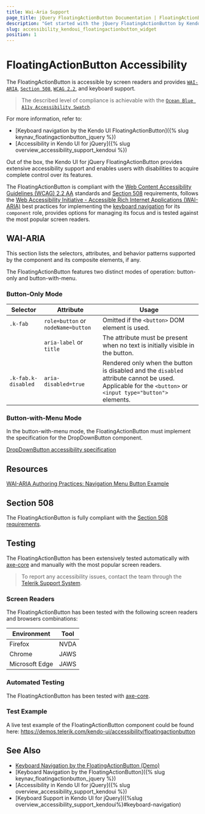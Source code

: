```yaml
---
title: Wai-Aria Support
page_title: jQuery FloatingActionButton Documentation | FloatingActionButton Accessibility
description: "Get started with the jQuery FloatingActionButton by Kendo UI and learn about its accessibility support for WAI-ARIA, Section 508, and WCAG 2.2."
slug: accessibility_kendoui_floatingactionbutton_widget
position: 1
---
```


# FloatingActionButton Accessibility

The FloatingActionButton is accessible by screen readers and provides [`WAI-ARIA`](https://www.w3.org/WAI/ARIA/apg/), [`Section 508`](https://www.section508.gov/), [`WCAG 2.2`](https://www.w3.org/TR/WCAG22/), and keyboard support.

> The described level of compliance is achievable with the [`Ocean Blue A11y Accessibility Swatch`](/accessibility/themes-swatches).

For more information, refer to:
* [Keyboard navigation by the Kendo UI FloatingActionButton]({% slug keynav_floatingactionbutton_jquery %})
* [Accessibility in Kendo UI for jQuery]({% slug overview_accessibility_support_kendoui %})




Out of the box, the Kendo UI for jQuery FloatingActionButton provides extensive accessibility support and enables users with disabilities to acquire complete control over its features.


The FloatingActionButton is compliant with the [Web Content Accessibility Guidelines (WCAG) 2.2 AA](https://www.w3.org/TR/WCAG22/) standards and [Section 508](https://www.section508.gov/) requirements, follows the [Web Accessibility Initiative - Accessible Rich Internet Applications (WAI-ARIA)](https://www.w3.org/WAI/ARIA/apg/) best practices for implementing the [keyboard navigation](#keyboard-navigation) for its `component` role, provides options for managing its focus and is tested against the most popular screen readers.

## WAI-ARIA


This section lists the selectors, attributes, and behavior patterns supported by the component and its composite elements, if any.


The FloatingActionButton features two distinct modes of operation: button-only and button-with-menu.

### Button-Only Mode

| Selector | Attribute | Usage |
| -------- | --------- | ----- |
| `.k-fab` | `role=button` or `nodeName=button` | Omitted if the `<button>` DOM element is used. |
|  | `aria-label` or `title` | The attribute must be present when no text is initially visible in the button. |
| `.k-fab.k-disabled` | `aria-disabled=true` | Rendered only when the button is disabled and the `disabled` attribute cannot be used. Applicable for the `<button>` or `<input type="button">` elements. |

### Button-with-Menu Mode


In the button-with-menu mode, the FloatingActionButton must implement the specification for the DropDownButton component.

[DropDownButton accessibility specification]({{dropdownbutton_a11y_link}})

## Resources

[WAI-ARIA Authoring Practices: Navigation Menu Button Example](https://www.w3.org/WAI/ARIA/apg/example-index/menu-button/menu-button-links.html)

## Section 508


The FloatingActionButton is fully compliant with the [Section 508 requirements](http://www.section508.gov/).

## Testing


The FloatingActionButton has been extensively tested automatically with [axe-core](https://github.com/dequelabs/axe-core) and manually with the most popular screen readers.

> To report any accessibility issues, contact the team through the [Telerik Support System](https://www.telerik.com/account/support-center).

### Screen Readers


The FloatingActionButton has been tested with the following screen readers and browsers combinations:

| Environment | Tool |
| ----------- | ---- |
| Firefox | NVDA |
| Chrome | JAWS |
| Microsoft Edge | JAWS |



### Automated Testing

The FloatingActionButton has been tested with [axe-core](https://github.com/dequelabs/axe-core).

### Test Example

A live test example of the FloatingActionButton component could be found here: https://demos.telerik.com/kendo-ui/accessibility/floatingactionbutton

## See Also

* [Keyboard Navigation by the FloatingActionButton (Demo)](https://demos.telerik.com/kendo-ui/floatingactionbutton/keyboard-navigation)
* [Keyboard Navigation by the FloatingActionButton]({% slug keynav_floatingactionbutton_jquery %})
* [Accessibility in Kendo UI for jQuery]({% slug overview_accessibility_support_kendoui %})
* [Keyboard Support in Kendo UI for jQuery]({%slug overview_accessibility_support_kendoui%}#keyboard-navigation)